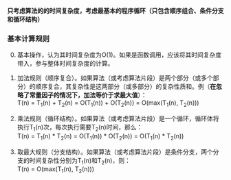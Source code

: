 **只考虑算法的的时间复杂度，考虑最基本的程序循环（只包含顺序组合、条件分支和循环结构）**

### 基本计算规则

0. 基本操作，认为其时间复杂度为O(1)。如果是函数调用，应该将其时间复杂度带入，参与整体时间复杂度的计算。

1. 加法规则（顺序复合）。如果算法（或考虑算法片段）是两个部分（或多个部分）的顺序复合，其复杂性是这两部分（或多部分）的复杂性质和。例（**在忽略了常量因子的情况下，加法等价于求最大值**）：<br>T(n) = T<sub>1</sub>(n) + T<sub>2</sub>(n) = O(T<sub>1</sub>(n)) + O(T<sub>2</sub>(n)) = O(max(T<sub>1</sub>(n), T<sub>2</sub>(n)))</br>

2. 乘法规则（循环结构）。如果算法（或考虑算法片段）是一个循环，循环体将执行T<sub>1</sub>(n)次，每次执行需要T<sub>2</sub>(n)时间，那么：
<br>T(n) = T<sub>1</sub>(n) * T<sub>2</sub>(n) = O(T<sub>1</sub>(n)) * O(T<sub>2</sub>(n)) = O(T<sub>1</sub>(n) * T<sub>2</sub>(n))</br>

3. 取最大规则（分支结构）。如果算法（或考虑算法片段）是条件分支，两个分支的时间复杂性分别为T<sub>1</sub>(n)和T<sub>2</sub>(n)，则：
<br>T(n) = O(max(T<sub>1</sub>(n), T<sub>2</sub>(n)))</br>

